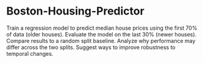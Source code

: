 # Boston-Housing-Predictor
Train a regression model to predict median house prices using the first 70% of data (older houses). Evaluate the model on the last 30% (newer houses). Compare results to a random split baseline. Analyze why performance may differ across the two splits. Suggest ways to improve robustness to temporal changes.
